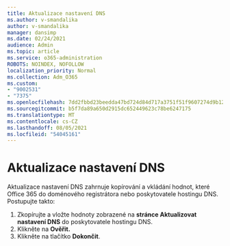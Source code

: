 ```yaml
---
title: Aktualizace nastavení DNS
ms.author: v-smandalika
author: v-smandalika
manager: dansimp
ms.date: 02/24/2021
audience: Admin
ms.topic: article
ms.service: o365-administration
ROBOTS: NOINDEX, NOFOLLOW
localization_priority: Normal
ms.collection: Adm_O365
ms.custom:
- "9002531"
- "7375"
ms.openlocfilehash: 7dd2fbbd23beedda47bd724d84d717a3751f51f9607274d9b124f14463cf4b50
ms.sourcegitcommit: b5f7da89a650d2915dc652449623c78be6247175
ms.translationtype: MT
ms.contentlocale: cs-CZ
ms.lasthandoff: 08/05/2021
ms.locfileid: "54045161"
---
```

# <a name="update-dns-settings"></a>Aktualizace nastavení DNS

Aktualizace nastavení DNS zahrnuje kopírování a vkládání hodnot, které Office 365 do doménového registrátora nebo poskytovatele hostingu DNS. Postupujte takto:

1. Zkopírujte a vložte hodnoty zobrazené na **stránce Aktualizovat nastavení DNS** do poskytovatele hostingu DNS.
2. Klikněte na **Ověřit.**
3. Klikněte na tlačítko **Dokončit**.